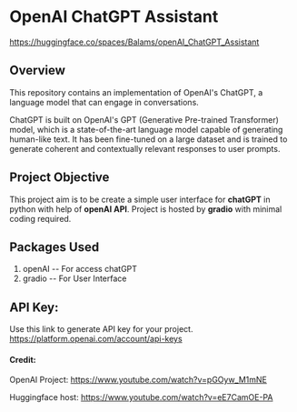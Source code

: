 # OpenAI ChatGPT Assistant

https://huggingface.co/spaces/Balams/openAI_ChatGPT_Assistant

## Overview
This repository contains an implementation of OpenAI's ChatGPT, a language model that can engage in conversations. 

ChatGPT is built on OpenAI's GPT (Generative Pre-trained Transformer) model, which is a state-of-the-art language model capable of generating human-like text. It has been fine-tuned on a large dataset and is trained to generate coherent and contextually relevant responses to user prompts.

## Project Objective
This project aim is to be create a simple user interface for **chatGPT** in python with help of **openAI API**. Project is hosted by **gradio** with minimal coding required.

## Packages Used
1. openAI -- For access chatGPT
2. gradio -- For User Interface

## API Key:
Use this link to generate API key for your project.
https://platform.openai.com/account/api-keys


#### Credit:
OpenAI Project: https://www.youtube.com/watch?v=pGOyw_M1mNE 

Huggingface host: https://www.youtube.com/watch?v=eE7CamOE-PA



